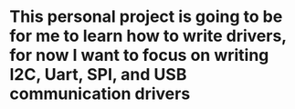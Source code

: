 # This personal project is going to be for me to learn how to write drivers, for now I want to focus on writing I2C, Uart, SPI, and USB communication drivers 
